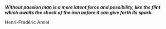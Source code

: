 _**Without passion man is a mere latent force and possibility, like the flint which awaits the shock of the iron before it can give forth its spark.**_

Henri-Frédéric Amiel